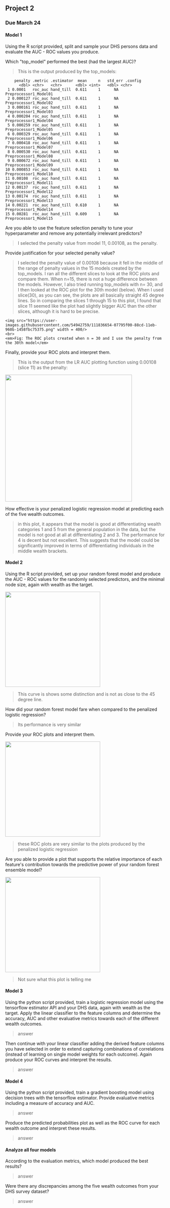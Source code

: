 ## Project 2
### Due March 24

#### Model 1

Using the R script provided, split and sample your DHS persons data and evaluate the AUC - ROC values you produce.

Which "top_model" performed the best (had the largest AUC)?

> This is the output produced by the top_models:

```     
    penalty .metric .estimator  mean     n   std_err .config              
      <dbl> <chr>   <chr>      <dbl> <int>   <dbl> <chr>                
 1 0.0001   roc_auc hand_till  0.611     1      NA Preprocessor1_Model01
 2 0.000127 roc_auc hand_till  0.611     1      NA Preprocessor1_Model02
 3 0.000161 roc_auc hand_till  0.611     1      NA Preprocessor1_Model03
 4 0.000204 roc_auc hand_till  0.611     1      NA Preprocessor1_Model04
 5 0.000259 roc_auc hand_till  0.611     1      NA Preprocessor1_Model05
 6 0.000329 roc_auc hand_till  0.611     1      NA Preprocessor1_Model06
 7 0.000418 roc_auc hand_till  0.611     1      NA Preprocessor1_Model07
 8 0.000530 roc_auc hand_till  0.611     1      NA Preprocessor1_Model08
 9 0.000672 roc_auc hand_till  0.611     1      NA Preprocessor1_Model09
10 0.000853 roc_auc hand_till  0.611     1      NA Preprocessor1_Model10
11 0.00108  roc_auc hand_till  0.611     1      NA Preprocessor1_Model11
12 0.00137  roc_auc hand_till  0.611     1      NA Preprocessor1_Model12
13 0.00174  roc_auc hand_till  0.611     1      NA Preprocessor1_Model13
14 0.00221  roc_auc hand_till  0.610     1      NA Preprocessor1_Model14
15 0.00281  roc_auc hand_till  0.609     1      NA Preprocessor1_Model15
```


Are you able to use the feature selection penalty to tune your hyperparameter and remove any potentially irrelevant predictors?

> I selected the penalty value from model 11, 0.00108, as the penalty. 

Provide justification for your selected penalty value? 

> I selected the penalty value of 0.00108 because it fell in the middle of the range of penalty values in the 15 models created by the top_models. I ran all the different slices to look at the ROC plots and compare them. When n=15, there is not a huge difference between the models. However, I also tried running top_models with n= 30, and I then looked at the ROC plot for the 30th model (below). When I used slice(30), as you can see, the plots are all basically straight 45 degree lines. So in comparing the slices 1 through 15 to this plot, I found that slice 11 seemed like the plot had slightly bigger AUC than the other slices, although it is hard to be precise.


    <img src="https://user-images.githubusercontent.com/54942759/111836654-07795f00-88cd-11eb-960b-1458fbc75375.png" width = 400/>
    <br>
    <em>Fig: The ROC plots created when n = 30 and I use the penalty from the 30th model</em>
         
               

Finally, provide your ROC plots and interpret them. 

> This is the output from the LR AUC plotting function using 0.00108 (slice 11) as the penalty:


<img src="https://user-images.githubusercontent.com/54942759/111728353-16b3ca80-8843-11eb-8f3c-37efb964a67b.png" width = 400/>


How effective is your penalized logistic regression model at predicting each of the five wealth outcomes.

> in this plot, it appears that the model is good at differentiating wealth categories 1 and 5 from the general population in the data, but the model is not good at all at differentiating 2 and 3. The performance for 4 is decent but not excellent. This suggests that the model could be significantly improved in terms of differentiating individuals in the middle wealth brackets.

#### Model 2

Using the R script provided, set up your random forest model and 
produce the AUC - ROC values for the randomly selected predictors, 
and the minimal node size, again with wealth as the target. 

<img src="https://user-images.githubusercontent.com/54942759/111838314-8c657800-88cf-11eb-90fb-e4180dc57db8.png" width = 300/>

> This curve is shows some distinction and is not as close to the 45 degree line. 

How did your random forest model fare when compared to the penalized logistic regression? 

> Its performance is very similar

Provide your ROC plots and interpret them. 
 
<img src="https://user-images.githubusercontent.com/54942759/111839014-86bc6200-88d0-11eb-8ef1-87d20a4c929f.png" width = 300/>

> these ROC plots are very similar to the plots produced by the penalized logistic regression

Are you able to provide a plot that supports the relative importance of each feature's contribution towards the predictive power of your random forest ensemble model?

<img src="https://user-images.githubusercontent.com/54942759/111839340-0813f480-88d1-11eb-9a32-61d9f618506c.png" width = 300/>

> Not sure what this plot is telling me

#### Model 3

Using the python script provided, train a logistic regression model using the tensorflow estimator API and your DHS data, again with wealth as the target. 
Apply the linear classifier to the feature columns and determine the accuracy, AUC and other evaluative metrics towards each of the different wealth outcomes. 

> answer

Then continue with your linear classifier adding the derived feature columns you have selected in order to 
extend capturing combinations of correlations (instead of learning on single model weights for each outcome). 
Again produce your ROC curves and interpret the results.

> answer

#### Model 4

Using the python script provided, train a gradient boosting model using decision trees with the tensorflow estimator. 
Provide evaluative metrics including a measure of accuracy and AUC. 

> answer

Produce the predicted probabilities plot as well as the ROC curve for each wealth outcome and interpret these results.

> answer

#### Analyze all four models 

According to the evaluation metrics, which model produced the best results? 

> answer

Were there any discrepancies among the five wealth outcomes from your DHS survey dataset?

> answer
